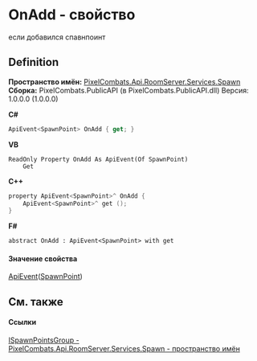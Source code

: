 # OnAdd - свойство


если добавился спавнпоинт



## Definition
**Пространство имён:** <a href="0971793b-47eb-58b2-d7a8-6c570042d7d9">PixelCombats.Api.RoomServer.Services.Spawn</a>  
**Сборка:** PixelCombats.PublicAPI (в PixelCombats.PublicAPI.dll) Версия: 1.0.0.0 (1.0.0.0)

**C#**
``` C#
ApiEvent<SpawnPoint> OnAdd { get; }
```
**VB**
``` VB
ReadOnly Property OnAdd As ApiEvent(Of SpawnPoint)
	Get
```
**C++**
``` C++
property ApiEvent<SpawnPoint>^ OnAdd {
	ApiEvent<SpawnPoint>^ get ();
}
```
**F#**
``` F#
abstract OnAdd : ApiEvent<SpawnPoint> with get
```



#### Значение свойства
<a href="09cd41c4-e05d-d749-d641-73ffdf39afc5">ApiEvent</a>(<a href="f65aab51-de32-e872-5f74-c94b3bd33d2b">SpawnPoint</a>)

## См. также


#### Ссылки
<a href="026709df-d5c6-d2ed-d995-84e15522be5c">ISpawnPointsGroup - </a>  
<a href="0971793b-47eb-58b2-d7a8-6c570042d7d9">PixelCombats.Api.RoomServer.Services.Spawn - пространство имён</a>  
